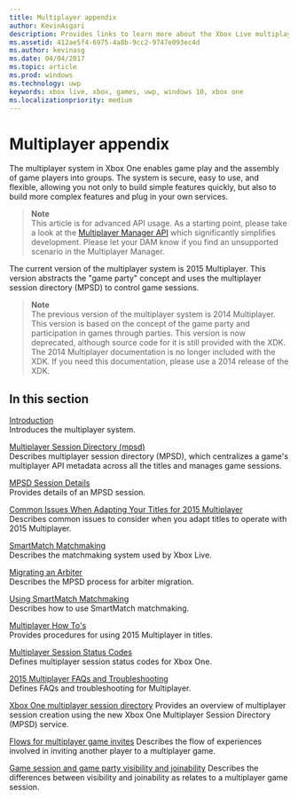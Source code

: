 ```yaml
---
title: Multiplayer appendix
author: KevinAsgari
description: Provides links to learn more about the Xbox Live multiplayer 2015 service.
ms.assetid: 412ae5f4-6975-4a8b-9cc2-9747e093ec4d
ms.author: kevinasg
ms.date: 04/04/2017
ms.topic: article
ms.prod: windows
ms.technology: uwp
keywords: xbox live, xbox, games, uwp, windows 10, xbox one
ms.localizationpriority: medium
---
```


# Multiplayer appendix

The multiplayer system in Xbox One enables game play and the assembly of game players into groups. The system is secure, easy to use, and flexible, allowing you not only to build simple features quickly, but also to build more complex features and plug in your own services.

> **Note**  
This article is for advanced API usage.  As a starting point, please take a look at the [Multiplayer Manager API](../multiplayer-manager.md) which significantly simplifies development.  Please let your DAM know if you find an unsupported scenario in the Multiplayer Manager.

The current version of the multiplayer system is 2015 Multiplayer. This version abstracts the "game party" concept and uses the multiplayer session directory (MPSD) to control game sessions.

> **Note**  
The previous version of the multiplayer system is 2014 Multiplayer. This version is based on the concept of the game party and participation in games through parties. This version is now deprecated, although source code for it is still provided with the XDK. The 2014 Multiplayer documentation is no longer included with the XDK. If you need this documentation, please use a 2014 release of the XDK.


## In this section

[Introduction](introduction-to-the-multiplayer-system.md)  
Introduces the multiplayer system.

[Multiplayer Session Directory (mpsd)](multiplayer-session-directory.md)  
Describes multiplayer session directory (MPSD), which centralizes a game's multiplayer API metadata across all the titles and manages game sessions.

[MPSD Session Details](mpsd-session-details.md)  
Provides details of an MPSD session.

[Common Issues When Adapting Your Titles for 2015 Multiplayer](common-issues-when-adapting-multiplayer.md)  
Describes common issues to consider when you adapt titles to operate with 2015 Multiplayer.

[SmartMatch Matchmaking](smartmatch-matchmaking.md)  
Describes the matchmaking system used by Xbox Live.

[Migrating an Arbiter](migrating-an-arbiter.md)  
Describes the MPSD process for arbiter migration.

[Using SmartMatch Matchmaking](using-smartmatch-matchmaking.md)  
Describes how to use SmartMatch matchmaking.

[Multiplayer How To's](multiplayer-how-tos.md)  
Provides procedures for using 2015 Multiplayer in titles.

[Multiplayer Session Status Codes](multiplayer-session-status-codes.md)  
Defines multiplayer session status codes for Xbox One.

[2015 Multiplayer FAQs and Troubleshooting](multiplayer-2015-faq.md)  
Defines FAQs and troubleshooting for Multiplayer.

[Xbox One multiplayer session directory](xbox-one-multiplayer-session-directory.md)
Provides an overview of multiplayer session creation using the new Xbox One Multiplayer Session Directory (MPSD) service.

[Flows for multiplayer game invites](flows-for-multiplayer-game-invites.md)
Describes the flow of experiences involved in inviting another player to a multiplayer game.

[Game session and game party visibility and joinability](game-session-and-game-party-visibility-and-joinability.md)
Describes the differences between visibility and joinability as relates to a multiplayer game session.
